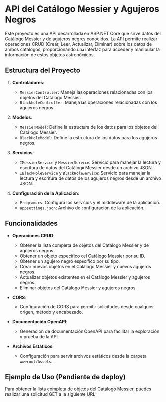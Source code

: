 # API del Catálogo Messier y Agujeros Negros

Este proyecto es una API desarrollada en ASP.NET Core que sirve datos del Catálogo Messier y de agujeros negros conocidos. La API permite realizar operaciones CRUD (Crear, Leer, Actualizar, Eliminar) sobre los datos de ambos catálogos, proporcionando una interfaz para acceder y manipular la información de estos objetos astronómicos.

## Estructura del Proyecto

1. **Controladores**:
   - `MessierController`: Maneja las operaciones relacionadas con los objetos del Catálogo Messier.
   - `BlackholeController`: Maneja las operaciones relacionadas con los agujeros negros.

2. **Modelos**:
   - `MessierModel`: Define la estructura de los datos para los objetos del Catálogo Messier.
   - `BlackHoleModel`: Define la estructura de los datos para los agujeros negros.

3. **Servicios**:
   - `IMessierService` y `MessierService`: Servicio para manejar la lectura y escritura de datos del Catálogo Messier desde un archivo JSON.
   - `IBlackHoleService` y `BlackHoleService`: Servicio para manejar la lectura y escritura de datos de los agujeros negros desde un archivo JSON.

4. **Configuración de la Aplicación**:
   - `Program.cs`: Configura los servicios y el middleware de la aplicación.
   - `appsettings.json`: Archivo de configuración de la aplicación.

## Funcionalidades

- **Operaciones CRUD**:
  - Obtener la lista completa de objetos del Catálogo Messier y de agujeros negros.
  - Obtener un objeto específico del Catálogo Messier por su ID.
  - Obtener un agujero negro específico por su tipo.
  - Crear nuevos objetos en el Catálogo Messier y nuevos agujeros negros.
  - Actualizar objetos existentes en el Catálogo Messier y agujeros negros.
  - Eliminar objetos del Catálogo Messier y agujeros negros.

- **CORS**:
  - Configuración de CORS para permitir solicitudes desde cualquier origen, método y encabezado.

- **Documentación OpenAPI**:
  - Generación de documentación OpenAPI para facilitar la exploración y prueba de la API.

- **Archivos Estáticos**:
  - Configuración para servir archivos estáticos desde la carpeta `wwwroot/Assets`.

## Ejemplo de Uso (Pendiente de deploy)

Para obtener la lista completa de objetos del Catálogo Messier, puedes realizar una solicitud GET a la siguiente URL: 
